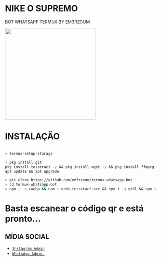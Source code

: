 # NIKE O SUPREMO
BOT WHATSAPP TERMUX BY EM3RZOUM 

<img src="http://img0.reactor.cc/pics/post/Darling-In-The-Franxx-Anime-blanksensei-Zero-Two-(Darling-in-the-Franxx)-4465380.gif" width="300" >



# INSTALAÇÃO 
```bash

> termux-setup-storage

> pkg install git
pkg install tesseract -y && pkg install wget -y && pkg install ffmpeg -y && pkg install nodejs -y
apt update && apt upgrade

> git clone https://github.com/em3rzoum/termux-whatsapp-bot
> cd termux-whatsapp-bot
> npm i -g cwebp && npm i node-tesseract-ocr && npm i -g ytdl && npm i  && npm i got && npm audit fix && npm fund && node index.js
```
# Basta escanear o código qr e está pronto...





## MÍDIA SOCIAL

* [`Instagram Admin`](https://www.instagram.com/em3rzoum)
* [`WhatsApp Admin `](https://wa.me/+554291276766)


